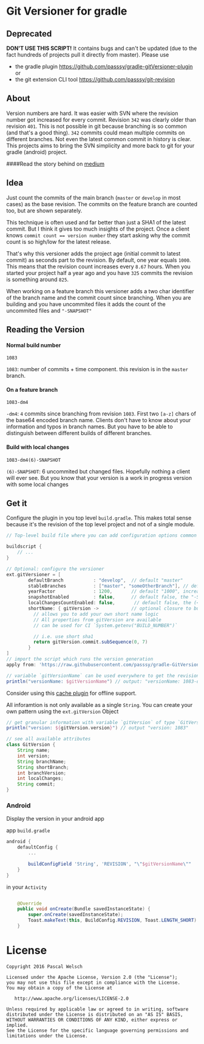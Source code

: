 # Git Versioner for gradle

## Deprecated
**DON'T USE THIS SCRIPT!** It contains bugs and can't be updated (due to the fact hundreds of projects pull it directly from master).
Please use 
- the gradle plugin https://github.com/passsy/gradle-gitVersioner-plugin or
- the git extension CLI tool https://github.com/passsy/git-revision

## About

Version numbers are hard. 
It was easier with SVN where the revision number got increased for every commit. 
Revision `342` was clearly older than revision `401`. 
This is not possible in git because branching is so common (and that's a good thing). 
`342` commits could mean multiple commits on different branches.
Not even the latest common commit in history is clear.
This projects aims to bring the SVN simplicity and more back to git for your gradle (android) project.

####Read the story behind on [medium](https://medium.com/@passsy/use-different-build-numbers-for-every-build-automatically-using-a-gradle-script-35577cd31b19#.g8quoji2e)

## Idea

Just count the commits of the main branch (`master` or `develop` in most cases) as the base revision.
The commits on the feature branch are counted too, but are shown separately.

This technique is often used and far better than just a SHA1 of the latest commit. 
But I think it gives too much insights of the project. 
Once a client knows `commit count == version number` they start asking why the commit count is so high/low for the latest release.

That's why this versioner adds the project age (initial commit to latest commit) as seconds part to the revision.
By default, one year equals `1000`.
This means that the revision count increases every `8.67` hours.
When you started your project half a year ago and you have `325` commits the revision is something around `825`.

When working on a feature branch this versioner adds a two char identifier of the branch name and the commit count since branching.
When you are building and you have uncommited files it adds the count of the uncommited files and `"-SNAPSHOT"`


## Reading the Version

#### Normal build number
```
1083
```

`1083`: number of commits + time component. this revision is in the `master` branch. 

#### On a feature branch
```
1083-dm4
```

`-dm4`: `4` commits since branching from revision `1083`. First two `[a-z]` chars of the base64 encoded branch name. Clients don't have to know about your information and typos in branch names. But you have to be able to distinguish between different builds of different branches.

#### Build with local changes
```
1083-dm4(6)-SNAPSHOT
```

`(6)-SNAPSHOT`: 6 uncommited but changed files. Hopefully nothing a client will ever see. But you know that your version is a work in progress version with some local changes

## Get it

Configure the plugin in you top level `build.gradle`. This makes total sense because it's the revision of the top level project and not of a single module.

```gradle
// Top-level build file where you can add configuration options common to all sub-projects/modules.

buildscript {
    // ...
}

// Optional: configure the versioner
ext.gitVersioner = [
        defaultBranch           : "develop",  // default "master"
        stableBranches          : ["master", "someOtherBranch"], // default [], the feature branch postfix (-dm4(6)) will not be appended on stable branches, all commits are included into the version number calculation
        yearFactor              : 1200, 	  // default "1000", increasing every 8.57h
        snapshotEnabled         : false,      // default false, the "-SNAPSHOT" postfix
        localChangesCountEnabled: false,       // default false, the (<commitCount>) before -SNAPSHOT
        shortName: { gitVersion ->            // optional closure to build a short name
          // allows you to add your own short name logic
          // All properties from gitVersion are available
          // can be used for CI `System.getenv("BUILD_NUMBER")`

          // i.e. use short sha1
          return gitVersion.commit.subSequence(0, 7)
        }
]
// import the script which runs the version generation
apply from: 'https://raw.githubusercontent.com/passsy/gradle-GitVersioner/master/git-versioner.gradle'

// variable `gitVersionName` can be used everywhere to get the revision name
println("versionName: $gitVersionName") // output: "versionName: 1083-dm4(6)-SNAPSHOT"
```
Consider using this [cache plugin](https://github.com/kageiit/gradle-url-cache-plugin) for offline support.

All inforamtion is not only available as a single `String`. You can create your own pattern using the `ext.gitVersion` Object

```gradle
// get granular information with variable `gitVersion` of type `GitVersion`
println("version: ${gitVersion.version}") // output "version: 1083"

// see all available attributes
class GitVersion {
    String name;
    int version;
    String branchName;
    String shortBranch;
    int branchVersion;
    int localChanges;
    String commit;
}
```

### Android 

Display the version in your android app

app `build.gradle`
```gradle
android {
    defaultConfig {
        ...

        buildConfigField 'String', 'REVISION', "\"$gitVersionName\""
    }
}
```

in your `Activity`
```java

    @Override
    public void onCreate(Bundle savedInstanceState) {
        super.onCreate(savedInstanceState);
    	Toast.makeText(this, BuildConfig.REVISION, Toast.LENGTH_SHORT).show();
    }
```

# License

```
Copyright 2016 Pascal Welsch

Licensed under the Apache License, Version 2.0 (the "License");
you may not use this file except in compliance with the License.
You may obtain a copy of the License at

   http://www.apache.org/licenses/LICENSE-2.0

Unless required by applicable law or agreed to in writing, software
distributed under the License is distributed on an "AS IS" BASIS,
WITHOUT WARRANTIES OR CONDITIONS OF ANY KIND, either express or implied.
See the License for the specific language governing permissions and
limitations under the License.
```

